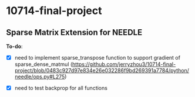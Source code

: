 # 10714-final-project

## Sparse Matrix Extension for NEEDLE

**To-do**:

- [x] need to implement sparse_transpose function to support gradient of sparse_dense_matmul (https://github.com/jerryzhou3/10714-final-project/blob/0483c927d97e834e26e032286f9bd269391a7784/python/needle/ops.py#L275)

- [x] need to test backprop for all functions

